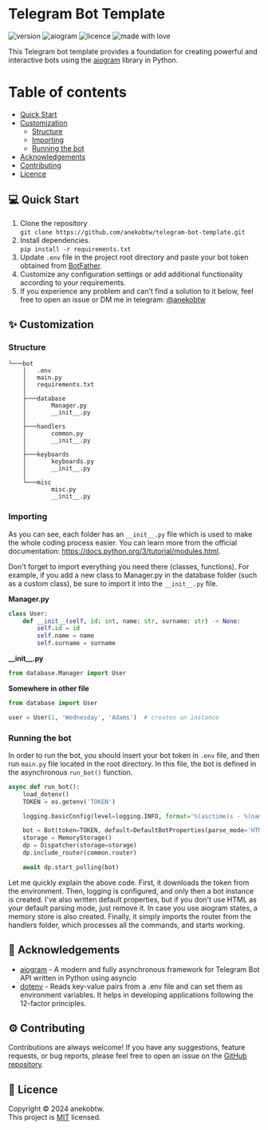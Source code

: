 # Telegram Bot Template
![version](https://img.shields.io/badge/Project_version-v1.0-blue)
![aiogram](https://img.shields.io/badge/aiogram-v3.4.1-blue)
![licence](https://img.shields.io/badge/License-MIT-green)
![made with love](https://img.shields.io/badge/Made_with-Love-red)

This Telegram bot template provides a foundation for creating powerful and interactive bots using the [aiogram](https://github.com/aiogram/aiogram) library in Python.

# Table of contents
- [Quick Start](https://github.com/anekobtw/telegram-bot-template?tab=readme-ov-file#-quick-start)
- [Customization](https://github.com/anekobtw/telegram-bot-template?tab=readme-ov-file#-customization)
    - [Structure](https://github.com/anekobtw/telegram-bot-template?tab=readme-ov-file#structure)
    - [Importing](https://github.com/anekobtw/telegram-bot-template?tab=readme-ov-file#importing)
    - [Running the bot](https://github.com/anekobtw/telegram-bot-template?tab=readme-ov-file#running-the-bot)
- [Acknowledgements](https://github.com/anekobtw/telegram-bot-template?tab=readme-ov-file#-acknowledgements)
- [Contributing](https://github.com/anekobtw/telegram-bot-template?tab=readme-ov-file#-contributing)
- [Licence](https://github.com/anekobtw/telegram-bot-template?tab=readme-ov-file#-licence)

## 💻 Quick Start
1. Clone the repository\
`git clone https://github.com/anekobtw/telegram-bot-template.git`
2. Install dependencies.\
`pip install -r requirements.txt`
3. Update `.env` file in the project root directory and paste your bot token obtained from [BotFather](https://t.me/BotFather).
4. Customize any configuration settings or add additional functionality according to your requirements.
5. If you experience any problem and can't find a solution to it below, feel free to open an issue or DM me in telegram: [@anekobtw](https://t.me/anekobtw)

## ✨ Customization
### Structure
```telegram-bot-template/
└───bot
    │   .env
    │   main.py
    │   requirements.txt
    │
    ├───database
    │       Manager.py
    │       __init__.py
    │
    ├───handlers
    │       common.py
    │       __init__.py
    │
    ├───keyboards
    │       keyboards.py
    │       __init__.py
    │
    └───misc
            misc.py
            __init__.py
```

### Importing
As you can see, each folder has an `__init__.py` file which is used to make the whole coding process easier. You can learn more from the official documentation: https://docs.python.org/3/tutorial/modules.html.

Don't forget to import everything you need there (classes, functions). For example, if you add a new class to Manager.py in the database folder (such as a custom class), be sure to import it into the `__init__.py` file.

**Manager.py**
```py
class User:
    def __init__(self, id: int, name: str, surname: str) -> None:
        self.id = id
        self.name = name
        self.surname = surname
```

**_\_init__.py**
```py
from database.Manager import User
```

**Somewhere in other file**
```py
from database import User

user = User(1, 'Wednesday', 'Adams')  # creates an instance
```

### Running the bot
In order to run the bot, you should insert your bot token in `.env` file, and then run `main.py` file located in the root directory. In this file, the bot is defined in the asynchronous `run_bot()` function.

```py
async def run_bot():
    load_dotenv()
    TOKEN = os.getenv('TOKEN')

    logging.basicConfig(level=logging.INFO, format='%(asctime)s - %(name)s - %(levelname)s - %(message)s', filename='log.txt')

    bot = Bot(token=TOKEN, default=DefaultBotProperties(parse_mode='HTML'))  # I just like 'HTML' parse mode, you can use another one
    storage = MemoryStorage()
    dp = Dispatcher(storage=storage)
    dp.include_router(common.router)

    await dp.start_polling(bot)
```

Let me quickly explain the above code. First, it downloads the token from the environment. Then, logging is configured, and only then a bot instance is created. I've also written default properties, but if you don't use HTML as your default parsing mode, just remove it. In case you use aiogram states, a memory store is also created. Finally, it simply imports the router from the handlers folder, which processes all the commands, and starts working.
 
## 🙏 Acknowledgements
- [aiogram](https://github.com/aiogram/aiogram) - A modern and fully asynchronous framework for Telegram Bot API written in Python using asyncio
- [dotenv](https://github.com/theskumar/python-dotenv) - Reads key-value pairs from a .env file and can set them as environment variables. It helps in developing applications following the 12-factor principles.

## ⚙ Contributing
Contributions are always welcome! If you have any suggestions, feature requests, or bug reports, please feel free to open an issue on the [GitHub repository](https://github.com/anekobtw/telegram-bot-template).

## 📝 Licence
Copyright © 2024 anekobtw.\
This project is [MIT](https://github.com/anekobtw/telegram-bot-template/blob/main/LICENSE) licensed.
